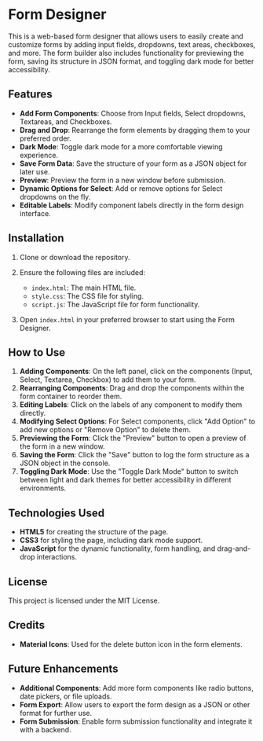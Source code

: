 # Form Designer

This is a web-based form designer that allows users to easily create and customize forms by adding input fields, dropdowns, text areas, checkboxes, and more. The form builder also includes functionality for previewing the form, saving its structure in JSON format, and toggling dark mode for better accessibility.

## Features

- **Add Form Components**: Choose from Input fields, Select dropdowns, Textareas, and Checkboxes.
- **Drag and Drop**: Rearrange the form elements by dragging them to your preferred order.
- **Dark Mode**: Toggle dark mode for a more comfortable viewing experience.
- **Save Form Data**: Save the structure of your form as a JSON object for later use.
- **Preview**: Preview the form in a new window before submission.
- **Dynamic Options for Select**: Add or remove options for Select dropdowns on the fly.
- **Editable Labels**: Modify component labels directly in the form design interface.

## Installation

1. Clone or download the repository.
2. Ensure the following files are included:
   - `index.html`: The main HTML file.
   - `style.css`: The CSS file for styling.
   - `script.js`: The JavaScript file for form functionality.

3. Open `index.html` in your preferred browser to start using the Form Designer.

## How to Use

1. **Adding Components**: On the left panel, click on the components (Input, Select, Textarea, Checkbox) to add them to your form.
2. **Rearranging Components**: Drag and drop the components within the form container to reorder them.
3. **Editing Labels**: Click on the labels of any component to modify them directly.
4. **Modifying Select Options**: For Select components, click "Add Option" to add new options or "Remove Option" to delete them.
5. **Previewing the Form**: Click the "Preview" button to open a preview of the form in a new window.
6. **Saving the Form**: Click the "Save" button to log the form structure as a JSON object in the console.
7. **Toggling Dark Mode**: Use the "Toggle Dark Mode" button to switch between light and dark themes for better accessibility in different environments.


## Technologies Used

- **HTML5** for creating the structure of the page.
- **CSS3** for styling the page, including dark mode support.
- **JavaScript** for the dynamic functionality, form handling, and drag-and-drop interactions.

## License

This project is licensed under the MIT License.

## Credits

- **Material Icons**: Used for the delete button icon in the form elements.

## Future Enhancements

- **Additional Components**: Add more form components like radio buttons, date pickers, or file uploads.
- **Form Export**: Allow users to export the form design as a JSON or other format for further use.
- **Form Submission**: Enable form submission functionality and integrate it with a backend.
